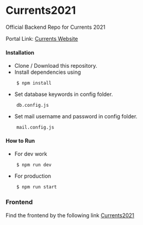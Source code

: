 # Currents2021
Official Backend Repo for Currents 2021

Portal Link: [Currents Website](https://www.currents.nitt.edu)

#### Installation
- Clone / Download this repository.
- Install dependencies using 
```
    $ npm install
```
- Set database keywords in config folder.
```
    db.config.js
```
- Set mail username and password in config folder.
```
    mail.config.js
```

#### How to Run
- For dev work 
```   
    $ npm run dev
```
- For production 
```
    $ npm run start
```
### Frontend
Find the frontend by the following link
[Currents2021](https://github.com/quantum-jo/Currents2021)

